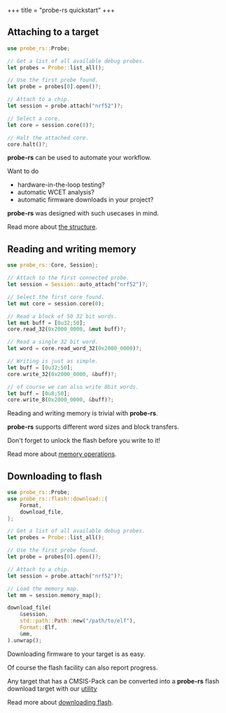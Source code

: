 +++
title = "probe-rs quickstart"
+++
## Attaching to a target

```rs
use probe_rs::Probe;

// Get a list of all available debug probes.
let probes = Probe::list_all();

// Use the first probe found.
let probe = probes[0].open()?;

// Attach to a chip.
let session = probe.attach("nrf52")?;

// Select a core.
let core = session.core(0)?;

// Halt the attached core.
core.halt()?;
```

<b>probe-rs</b> can be used to automate your workflow.

Want to do
<ul>
    <li>hardware-in-the-loop testing?</li>
    <li>automatic WCET analysis?</li>
    <li>automatic firmware downloads in your project?</li>
</ul>

<b>probe-rs</b> was designed with such usecases in mind.<br>

Read more about <a href="/guide/basics#structure">the structure</a>.

## Reading and writing memory

```rs
use probe_rs::Core, Session};

// Attach to the first connected probe.
let session = Session::auto_attach("nrf52")?;

// Select the first core found.
let mut core = session.core(0);

// Read a block of 50 32 bit words.
let mut buff = [0u32;50];
core.read_32(0x2000_0000, &mut buff)?;

// Read a single 32 bit word.
let word = core.read_word_32(0x2000_0000)?;

// Writing is just as simple.
let buff = [0u32;50];
core.write_32(0x2000_0000, &buff)?;

// of course we can also write 8bit words.
let buff = [0u8;50];
core.write_8(0x2000_0000, &buff)?;
```

Reading and writing memory is trivial with <b>probe-rs</b>.

<b>probe-rs</b> supports different word sizes and block transfers.

Don't forget to unlock the flash before you write to it!

Read more about <a href="/guide/basics#core">memory operations</a>.
    
## Downloading to flash

```rs
use probe_rs::Probe;
use probe_rs::flash::download::{
    Format,
    download_file,
};

// Get a list of all available debug probes.
let probes = Probe::list_all();

// Use the first probe found.
let probe = probes[0].open()?;

// Attach to a chip.
let session = probe.attach("nrf52")?;

// Load the memory map.
let mm = session.memory_map();

download_file(
    &session,
    std::path::Path::new("/path/to/elf"),
    Format::Elf,
    &mm,
).unwrap();
```

Downloading firmware to your target is as easy.

Of course the flash facility can also report progress.<br>

Any target that has a CMSIS-Pack can be converted into a <b>probe-rs</b> flash download target with our
<a href="https://github.com/probe-rs/target-gen" target="_blank">utility</a>

Read more about <a href="/guide/downloading">downloading flash</a>.